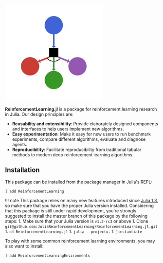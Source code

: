 ![logo](./assets/logo.png)

**ReinforcementLearning.jl** is a package for reinforcement learning research in Julia. Our design principles are:

- **Reusability and extensibility**: Provide elaborately designed components and interfaces to help users implement new algorithms.
- **Easy experimentation**: Make it easy for new users to run benchmark experiments, compare different algorithms, evaluate and diagnose agents.
- **Reproducibility**: Facilitate reproducibility from traditional tabular methods to modern deep reinforcement learning algorithms.

## Installation

This package can be installed from the package manager in Julia's REPL:

```
] add ReinforcementLearning
```

!!! note
    This package relies on many new features introduced since [Julia 1.3](https://julialang.org/downloads/), so make sure that you have the proper Julia version installed. Considering that this package is still under rapid development, you're strongly suggested to install the master branch of this package by the following steps:
    1. Make sure that your Julia version is `v1.3-rc3` or above
    1. Clone `git@github.com:JuliaReinforcementLearning/ReinforcementLearning.jl.git`
    1. `cd ReinforcementLearning.jl`
    1. `julia --project=.`
    1. `]instantiate`

    
To play with some common reinforcement learning environments, you may also want to install:

```
] add ReinforcementLearningEnvironments
```